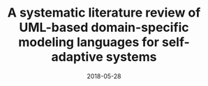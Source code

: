 ---
title: "A systematic literature review of UML-based domain-specific modeling languages for self-adaptive systems"
collection: publications
permalink: /publication/2018_A systematic literature review of UML-based domain-specific modeling languages for self-adaptive systems
excerpt: 'da Silva, J. P. S., Ecar, M., Pimenta, M. S., Guedes, G. T., Franz, L. P., & Marchezan, L. (2018, May). A systematic literature review of UML-based domain-specific modeling languages for self-adaptive systems. In Proceedings of the 13th International Conference on Software Engineering for Adaptive and Self-Managing Systems (pp. 87-93).'
date: 2018-05-28
venue: 'SEAMS'
link: 'https://dl.acm.org/doi/abs/10.1145/3194133.3194136'
---